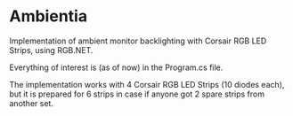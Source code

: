 # Ambientia
Implementation of ambient monitor backlighting with Corsair RGB LED Strips, using RGB.NET. 

Everything of interest is (as of now) in the Program.cs file.

The implementation works with 4 Corsair RGB LED Strips (10 diodes each), but it is prepared for 6 strips in case if anyone got 2 spare strips from another set. 
